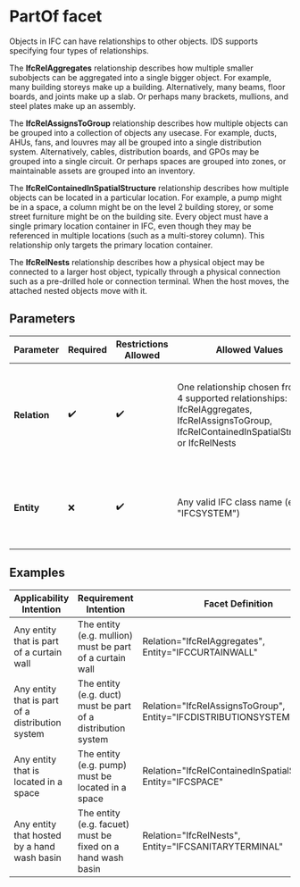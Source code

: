 # PartOf facet

Objects in IFC can have relationships to other objects. IDS supports specifying four types of relationships.

The **IfcRelAggregates** relationship describes how multiple smaller subobjects can be aggregated into a single bigger object. For example, many building storeys make up a building. Alternatively, many beams, floor boards, and joints make up a slab. Or perhaps many brackets, mullions, and steel plates make up an assembly.

The **IfcRelAssignsToGroup** relationship describes how multiple objects can be grouped into a collection of objects any usecase. For example, ducts, AHUs, fans, and louvres may all be grouped into a single distribution system.  Alternatively, cables, distribution boards, and GPOs may be grouped into a single circuit. Or perhaps spaces are grouped into zones, or maintainable assets are grouped into an inventory.

The **IfcRelContainedInSpatialStructure** relationship describes how multiple objects can be located in a particular location. For example, a pump might be in a space, a column might be on the level 2 building storey, or some street furniture might be on the building site. Every object must have a single primary location container in IFC, even though they may be referenced in multiple locations (such as a multi-storey column). This relationship only targets the primary location container.

The **IfcRelNests** relationship describes how a physical object may be connected to a larger host object, typically through a physical connection such as a pre-drilled hole or connection terminal. When the host moves, the attached nested objects move with it.

## Parameters

Parameter | Required | Restrictions Allowed | Allowed Values | Meaning
--- | --- | --- | --- | ---
**Relation** | ✔️ | ✔️ | One relationship chosen from the 4 supported relationships: IfcRelAggregates, IfcRelAssignsToGroup, IfcRelContainedInSpatialStructure, or IfcRelNests | The smaller subobject has the specified relationship with a larger object
**Entity** | ❌ | ✔️ | Any valid IFC class name (e.g. "IFCSYSTEM") | The IFC class of the larger object must match exactly.

## Examples

Applicability Intention | Requirement Intention | Facet Definition
--- | --- | ---
Any entity that is part of a curtain wall | The entity (e.g. mullion) must be part of a curtain wall | Relation="IfcRelAggregates", Entity="IFCCURTAINWALL"
Any entity that is part of a distribution system | The entity (e.g. duct) must be part of a distribution system | Relation="IfcRelAssignsToGroup", Entity="IFCDISTRIBUTIONSYSTEM"
Any entity that is located in a space | The entity (e.g. pump) must be located in a space | Relation="IfcRelContainedInSpatialStructure", Entity="IFCSPACE"
Any entity that hosted by a hand wash basin | The entity (e.g. facuet) must be fixed on a hand wash basin | Relation="IfcRelNests", Entity="IFCSANITARYTERMINAL"
